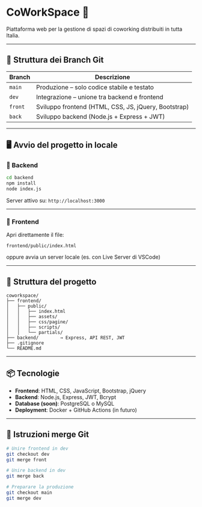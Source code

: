 # CoWorkSpace 🏢

Piattaforma web per la gestione di spazi di coworking distribuiti in tutta Italia.

---

## 🚀 Struttura dei Branch Git

| Branch   | Descrizione                                        |
|----------|----------------------------------------------------|
| `main`   | Produzione – solo codice stabile e testato         |
| `dev`    | Integrazione – unione tra backend e frontend       |
| `front`  | Sviluppo frontend (HTML, CSS, JS, jQuery, Bootstrap) |
| `back`   | Sviluppo backend (Node.js + Express + JWT)         |

---

## 🖥 Avvio del progetto in locale

### 🔧 Backend

```bash
cd backend
npm install
node index.js
```

Server attivo su: `http://localhost:3000`

---

### 🧩 Frontend

Apri direttamente il file:

```
frontend/public/index.html
```

oppure avvia un server locale (es. con Live Server di VSCode)

---

## 📁 Struttura del progetto

```
coworkspace/
├── frontend/
│   ├── public/
│   │   ├── index.html
│   │   ├── assets/
│   │   ├── css/pagine/
│   │   ├── scripts/
│   │   └── partials/
├── backend/        → Express, API REST, JWT
├── .gitignore
└── README.md
```

---

## 📦 Tecnologie

- **Frontend**: HTML, CSS, JavaScript, Bootstrap, jQuery
- **Backend**: Node.js, Express, JWT, Bcrypt
- **Database (soon)**: PostgreSQL o MySQL
- **Deployment**: Docker + GitHub Actions (in futuro)

---

## 📌 Istruzioni merge Git

```bash
# Unire frontend in dev
git checkout dev
git merge front

# Unire backend in dev
git merge back

# Preparare la produzione
git checkout main
git merge dev
```